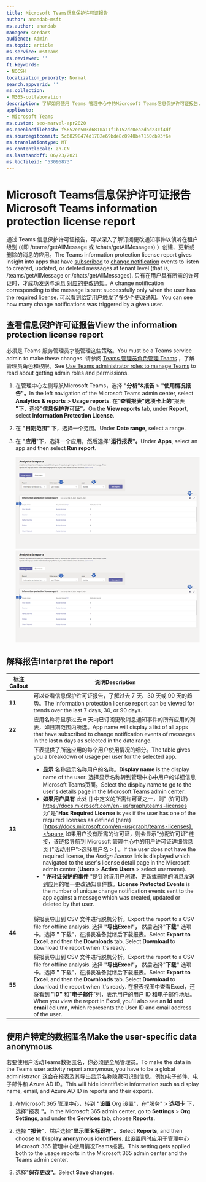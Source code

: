 ```yaml
---
title: Microsoft Teams信息保护许可证报告
author: anandab-msft
ms.author: anandab
manager: serdars
audience: Admin
ms.topic: article
ms.service: msteams
ms.reviewer: ''
f1.keywords:
- NOCSH
localization_priority: Normal
search.appverid: ''
ms.collection:
- M365-collaboration
description: 了解如何使用 Teams 管理中心中的Microsoft Teams信息保护许可证报告，了解组织中应用如何使用更改通知事件订阅 API。
appliesto:
- Microsoft Teams
ms.custom: seo-marvel-apr2020
ms.openlocfilehash: f5652ee503d6810a11f1b152dc0ea2dad23cf4df
ms.sourcegitcommit: 5c68298474d1782e69bde8c0940be7150cb93f6e
ms.translationtype: MT
ms.contentlocale: zh-CN
ms.lasthandoff: 06/23/2021
ms.locfileid: "53096873"
---
```

# <a name="microsoft-teams-information-protection-license-report"></a><span data-ttu-id="dd5e0-103">Microsoft Teams信息保护许可证报告</span><span class="sxs-lookup"><span data-stu-id="dd5e0-103">Microsoft Teams information protection license report</span></span>

<span data-ttu-id="dd5e0-104">通过 Teams 信息保护许可证报告，可以深入了解订阅更改通知事件[](/graph/api/resources/subscription?view=graph-rest-1.0)以侦听在[](/graph/api/resources/webhooks?view=graph-rest-1.0)租户级别 (（即 /teams/getAllMessage 或 /chats/getAllMessages) ）创建、更新或删除的消息的应用。</span><span class="sxs-lookup"><span data-stu-id="dd5e0-104">The Teams information protection license report gives insight into apps that have [subscribed](/graph/api/resources/subscription?view=graph-rest-1.0) to [change notification](/graph/api/resources/webhooks?view=graph-rest-1.0) events to listen to created, updated, or deleted messages at tenant level (that is, /teams/getAllMessage or /chats/getAllMessages).</span></span> <span data-ttu-id="dd5e0-105">只有在用户具有所需的许可证时，才成功发送与消息 [对应的更改通知](/graph/teams-licenses)。</span><span class="sxs-lookup"><span data-stu-id="dd5e0-105">A change notification corresponding to the message is sent successfully only when the user has the [required license](/graph/teams-licenses).</span></span>  <span data-ttu-id="dd5e0-106">可以看到给定用户触发了多少个更改通知。</span><span class="sxs-lookup"><span data-stu-id="dd5e0-106">You can see how many change notifications was triggered by a given user.</span></span>


## <a name="view-the-information-protection-license-report"></a><span data-ttu-id="dd5e0-107">查看信息保护许可证报告</span><span class="sxs-lookup"><span data-stu-id="dd5e0-107">View the information protection license report</span></span>

<span data-ttu-id="dd5e0-108">必须是 Teams 服务管理员才能管理这些策略。</span><span class="sxs-lookup"><span data-stu-id="dd5e0-108">You must be a Teams service admin to make these changes.</span></span> <span data-ttu-id="dd5e0-109">请参阅 [Teams 管理员角色管理 Teams](../using-admin-roles.md) ，了解管理员角色和权限。</span><span class="sxs-lookup"><span data-stu-id="dd5e0-109">See [Use Teams administrator roles to manage Teams](../using-admin-roles.md) to read about getting admin roles and permissions.</span></span>

1. <span data-ttu-id="dd5e0-110">在管理中心左侧导航Microsoft Teams，选择 **"分析"&报告**  >  **"使用情况报告"。**</span><span class="sxs-lookup"><span data-stu-id="dd5e0-110">In the left navigation of the Microsoft Teams admin center, select **Analytics & reports** > **Usage reports**.</span></span> <span data-ttu-id="dd5e0-111">在"**查看报表"选项卡上的**"报表 **"下**，选择"**信息保护许可证"。**</span><span class="sxs-lookup"><span data-stu-id="dd5e0-111">On the **View reports** tab, under **Report**, select **Information Protection License**.</span></span>
2. <span data-ttu-id="dd5e0-112">在 **"日期范围"** 下，选择一个范围。</span><span class="sxs-lookup"><span data-stu-id="dd5e0-112">Under **Date range**, select a range.</span></span>
3. <span data-ttu-id="dd5e0-113">在 **"应用**"下，选择一个应用，然后选择"**运行报表"。**</span><span class="sxs-lookup"><span data-stu-id="dd5e0-113">Under **Apps**, select an app and then select **Run report**.</span></span>

    <span data-ttu-id="dd5e0-114">![屏幕截图：Teams管理中心中带标注Teams信息保护许可证报告](../media/teams-info-protection-license-report-with-callouts.png "屏幕截图：Teams管理中心中带标注Teams信息保护许可证报告")</span><span class="sxs-lookup"><span data-stu-id="dd5e0-114">![Screenshot of the Teams information protection license report in the Teams admin center with callouts](../media/teams-info-protection-license-report-with-callouts.png "Screenshot of the Teams information protection license report in the Teams admin center with callouts")</span></span>

## <a name="interpret-the-report"></a><span data-ttu-id="dd5e0-115">解释报告</span><span class="sxs-lookup"><span data-stu-id="dd5e0-115">Interpret the report</span></span>

|<span data-ttu-id="dd5e0-116">标注</span><span class="sxs-lookup"><span data-stu-id="dd5e0-116">Callout</span></span> |<span data-ttu-id="dd5e0-117">说明</span><span class="sxs-lookup"><span data-stu-id="dd5e0-117">Description</span></span>  |
|--------|-------------|
|<span data-ttu-id="dd5e0-118">**1**</span><span class="sxs-lookup"><span data-stu-id="dd5e0-118">**1**</span></span>   |<span data-ttu-id="dd5e0-119">可以查看信息保护许可证报告，了解过去 7 天、30 天或 90 天的趋势。</span><span class="sxs-lookup"><span data-stu-id="dd5e0-119">The information protection license report can be viewed for trends over the last 7 days, 30, or 90 days.</span></span> |
|<span data-ttu-id="dd5e0-120">**2**</span><span class="sxs-lookup"><span data-stu-id="dd5e0-120">**2**</span></span>   |<span data-ttu-id="dd5e0-121">应用名称将显示过去 n 天内已订阅更改消息通知事件的所有应用的列表，如日期范围内所选。</span><span class="sxs-lookup"><span data-stu-id="dd5e0-121">App name will display a list of all apps that have subscribed to change notification events of messages in the last n days as selected in the date range.</span></span> |
|<span data-ttu-id="dd5e0-122">**3**</span><span class="sxs-lookup"><span data-stu-id="dd5e0-122">**3**</span></span>   |<span data-ttu-id="dd5e0-123">下表提供了所选应用的每个用户使用情况的细分。</span><span class="sxs-lookup"><span data-stu-id="dd5e0-123">The table gives you a breakdown of usage per user for the selected app.</span></span><ul><li><span data-ttu-id="dd5e0-124">**显示** 名称显示名称用户的名称。</span><span class="sxs-lookup"><span data-stu-id="dd5e0-124">**Display name** is the display name of the user.</span></span> <span data-ttu-id="dd5e0-125">选择显示名称转到管理中心中用户的详细信息Microsoft Teams页面。</span><span class="sxs-lookup"><span data-stu-id="dd5e0-125">Select the display name to go to the user's details page in the Microsoft Teams admin center.</span></span></li><li><span data-ttu-id="dd5e0-126">**如果用户具有** 此处 [] 中定义的所需许可证之一，则" (许可证) https://docs.microsoft.com/en-us/graph/teams-licenses 为"是"</span><span class="sxs-lookup"><span data-stu-id="dd5e0-126">**Has Required License** is yes if the user has one of the required licenses as defined (here)[https://docs.microsoft.com/en-us/graph/teams-licenses].</span></span> <span data-ttu-id="dd5e0-127">如果用户没有所需的许可证，则会显示"分配许可证"链接，该链接导航到 Microsoft 管理中心中的用户许可证详细信息页 ("活动用户">选择用户名  >  ) 。</span><span class="sxs-lookup"><span data-stu-id="dd5e0-127">If the user does not have the required license, the _Assign license_ link is displayed which navigated to the user's license detail page in the Microsoft admin center (**Users** > **Active Users** > select username).</span></span></li><li><span data-ttu-id="dd5e0-128">**"许可证保护的事件** "是针对该用户创建、更新或删除的消息发送到应用的唯一更改通知事件数。</span><span class="sxs-lookup"><span data-stu-id="dd5e0-128">**License Protected Events** is the number of unique change notification events sent to the app against a message which was created, updated or deleted by that user.</span></span></li></ul> |
|<span data-ttu-id="dd5e0-129">**4**</span><span class="sxs-lookup"><span data-stu-id="dd5e0-129">**4**</span></span>   |<span data-ttu-id="dd5e0-130">将报表导出到 CSV 文件进行脱机分析。</span><span class="sxs-lookup"><span data-stu-id="dd5e0-130">Export the report to a CSV file for offline analysis.</span></span> <span data-ttu-id="dd5e0-131">选择 **"导出Excel"，** 然后选择"**下载"** 选项卡。选择 **"** 下载"，在报表准备就绪后下载报表。</span><span class="sxs-lookup"><span data-stu-id="dd5e0-131">Select **Export to Excel**, and then the **Downloads** tab. Select **Download** to download the report when it's ready.</span></span> |
|<span data-ttu-id="dd5e0-132">**5**</span><span class="sxs-lookup"><span data-stu-id="dd5e0-132">**5**</span></span>   |<span data-ttu-id="dd5e0-133">将报表导出到 CSV 文件进行脱机分析。</span><span class="sxs-lookup"><span data-stu-id="dd5e0-133">Export the report to a CSV file for offline analysis.</span></span> <span data-ttu-id="dd5e0-134">选择 **"导出Excel"，** 然后选择"**下载"** 选项卡。选择 **"** 下载"，在报表准备就绪后下载报表。</span><span class="sxs-lookup"><span data-stu-id="dd5e0-134">Select **Export to Excel**, and then the **Downloads** tab. Select **Download** to download the report when it's ready.</span></span> <span data-ttu-id="dd5e0-135">在报表视图中查看Excel，还将看到 **"ID"** 和"**电子邮件**"列，表示用户的用户 ID 和电子邮件地址。</span><span class="sxs-lookup"><span data-stu-id="dd5e0-135">When you view the report in Excel, you'll also see an **Id** and **email** column, which represents the User ID and email address of the user.</span></span> |

## <a name="make-the-user-specific-data-anonymous"></a><span data-ttu-id="dd5e0-136">使用户特定的数据匿名</span><span class="sxs-lookup"><span data-stu-id="dd5e0-136">Make the user-specific data anonymous</span></span>

<span data-ttu-id="dd5e0-137">若要使用户活动Teams数据匿名，你必须是全局管理员。</span><span class="sxs-lookup"><span data-stu-id="dd5e0-137">To make the data in the Teams user activity report anonymous, you have to be a global administrator.</span></span> <span data-ttu-id="dd5e0-138">这会在报表及其导出显示名称隐藏可识别信息，例如电子邮件、电子邮件和 Azure AD ID。</span><span class="sxs-lookup"><span data-stu-id="dd5e0-138">This will hide identifiable information such as display name, email, and Azure AD ID in reports and their exports.</span></span>

1. <span data-ttu-id="dd5e0-139">在Microsoft 365 管理中心，转到 **"设置** Org 设置"，在"服务" \> **选项卡** 下，选择"报表 **"。**</span><span class="sxs-lookup"><span data-stu-id="dd5e0-139">In the Microsoft 365 admin center, go to **Settings** \> **Org Settings**, and under the **Services** tab, choose **Reports**.</span></span>
    
2. <span data-ttu-id="dd5e0-140">选择 **"报告**"，然后选择"**显示匿名标识符"。**</span><span class="sxs-lookup"><span data-stu-id="dd5e0-140">Select **Reports**, and then choose to **Display anonymous identifiers**.</span></span> <span data-ttu-id="dd5e0-141">此设置同时应用于管理中心Microsoft 365 管理中心使用情况Teams报表。</span><span class="sxs-lookup"><span data-stu-id="dd5e0-141">This setting gets applied both to the usage reports in the Microsoft 365 admin center and the Teams admin center.</span></span>
  
3. <span data-ttu-id="dd5e0-142">选择"**保存更改"。**</span><span class="sxs-lookup"><span data-stu-id="dd5e0-142">Select **Save changes**.</span></span>
